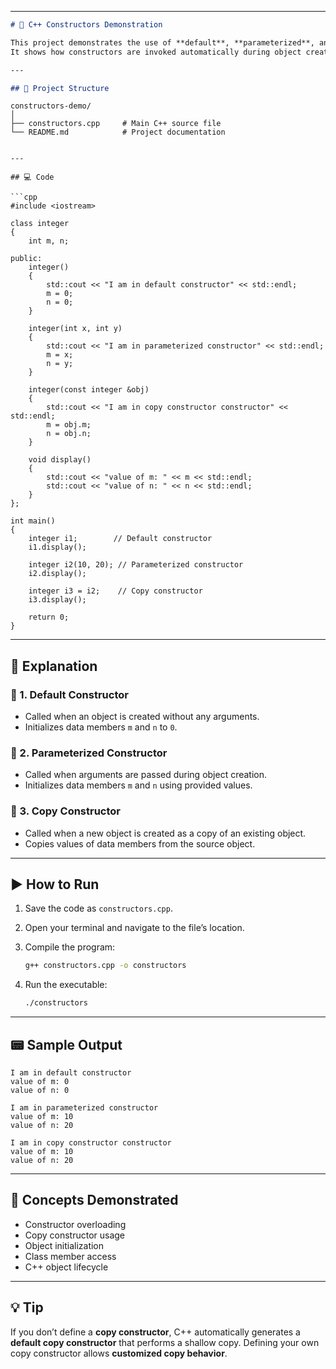 
---

```markdown
# 🧱 C++ Constructors Demonstration

This project demonstrates the use of **default**, **parameterized**, and **copy constructors** in C++.  
It shows how constructors are invoked automatically during object creation and how data members are initialized in each case.

---

## 🧩 Project Structure

```
```
constructors-demo/
│
├── constructors.cpp     # Main C++ source file
└── README.md            # Project documentation
```

````

---

## 💻 Code

```cpp
#include <iostream>

class integer
{
    int m, n;

public:
    integer()
    {
        std::cout << "I am in default constructor" << std::endl;
        m = 0;
        n = 0;
    }

    integer(int x, int y)
    {
        std::cout << "I am in parameterized constructor" << std::endl;
        m = x;
        n = y;
    }

    integer(const integer &obj)
    {
        std::cout << "I am in copy constructor constructor" << std::endl;
        m = obj.m;
        n = obj.n;
    }

    void display()
    {
        std::cout << "value of m: " << m << std::endl;
        std::cout << "value of n: " << n << std::endl;
    }
};

int main()
{
    integer i1;        // Default constructor
    i1.display();

    integer i2(10, 20); // Parameterized constructor
    i2.display();

    integer i3 = i2;    // Copy constructor
    i3.display();

    return 0;
}
````

---

## 🧠 Explanation

### 🔹 1. **Default Constructor**

* Called when an object is created without any arguments.
* Initializes data members `m` and `n` to `0`.

### 🔹 2. **Parameterized Constructor**

* Called when arguments are passed during object creation.
* Initializes data members `m` and `n` using provided values.

### 🔹 3. **Copy Constructor**

* Called when a new object is created as a copy of an existing object.
* Copies values of data members from the source object.

---

## ▶️ How to Run

1. Save the code as `constructors.cpp`.
2. Open your terminal and navigate to the file’s location.
3. Compile the program:

   ```bash
   g++ constructors.cpp -o constructors
   ```
4. Run the executable:

   ```bash
   ./constructors
   ```

---

## 📟 Sample Output

```
I am in default constructor
value of m: 0
value of n: 0

I am in parameterized constructor
value of m: 10
value of n: 20

I am in copy constructor constructor
value of m: 10
value of n: 20
```

---

## 🧩 Concepts Demonstrated

* Constructor overloading
* Copy constructor usage
* Object initialization
* Class member access
* C++ object lifecycle

---

## 💡 Tip

If you don’t define a **copy constructor**, C++ automatically generates a **default copy constructor** that performs a shallow copy.
Defining your own copy constructor allows **customized copy behavior**.

```

```

